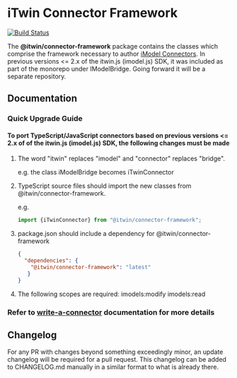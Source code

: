 # iTwin Connector Framework

[![Build Status](https://bentleycs.visualstudio.com/iModelTechnologies/_apis/build/status/iTwin%20Connector%20Frameworks/iTwin.connector-framework?repoName=iTwin%2Fconnector-framework&branchName=main)](https://bentleycs.visualstudio.com/iModelTechnologies/_build/latest?definitionId=5669&repoName=iTwin%2Fconnector-framework&branchName=main)

The **@itwin/connector-framework** package contains the classes which comprise the framework necessary to author [iModel Connectors](https://www.itwinjs.org/learning/imodel-connectors/#imodel-connectors).
    In previous versions <= 2.x of the itwin.js (imodel.js) SDK, it was included as part of the monorepo under IModelBridge.  Going forward it will be a separate repository.

## Documentation

### Quick Upgrade Guide

#### To port TypeScript/JavaScript connectors based on previous versions <= 2.x of of the itwin.js (imodel.js) SDK, the following changes must be made

1. The word "itwin" replaces "imodel" and "connector" replaces "bridge".

    e.g. the class iModelBridge becomes iTwinConnector

2. TypeScript source files should import the new classes from @itwin/connector-framework.  

    e.g.

    ``` javascript
    import {iTwinConnector} from "@itwin/connector-framework";
    ```

3. package.json should include a dependency for @itwin/connector-framework

    ``` json
    {
      "dependencies": {
        "@itwin/connector-framework": "latest"
       }
    }
    ```

4. The following scopes are required: imodels:modify imodels:read

### Refer to [write-a-connector](https://www.itwinjs.org/learning/writeaconnector/) documentation for more details

## Changelog

For any PR with changes beyond something exceedingly minor, an update changelog will be required for a pull request. This changelog can be added to CHANGELOG.md manually in a similar format to what is already there.
